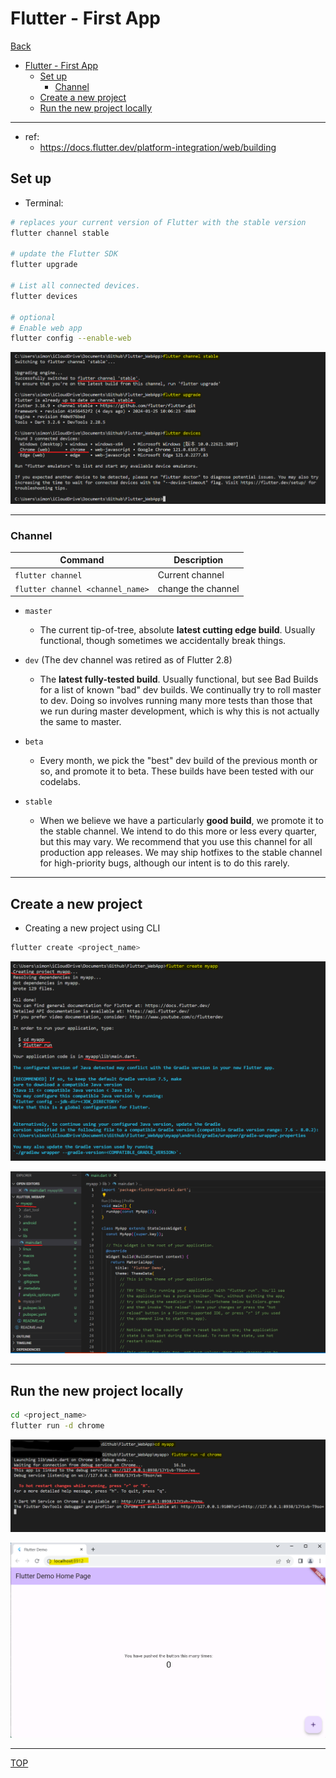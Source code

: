 # Flutter - First App

[Back](../index.md)

- [Flutter - First App](#flutter---first-app)
  - [Set up](#set-up)
    - [Channel](#channel)
  - [Create a new project](#create-a-new-project)
  - [Run the new project locally](#run-the-new-project-locally)

---

- ref:
  - https://docs.flutter.dev/platform-integration/web/building

## Set up

- Terminal:

```sh
# replaces your current version of Flutter with the stable version
flutter channel stable

# update the Flutter SDK
flutter upgrade

# List all connected devices.
flutter devices

# optional
# Enable web app
flutter config --enable-web
```

![setup](./pic/setup01.png)

---

### Channel

| Command                          | Description        |
| -------------------------------- | ------------------ |
| `flutter channel`                | Current channel    |
| `flutter channel <channel_name>` | change the channel |

- `master`

  - The current tip-of-tree, absolute **latest cutting edge build**. Usually functional, though sometimes we accidentally break things.

- `dev` (The dev channel was retired as of Flutter 2.8)

  - The **latest fully-tested build**. Usually functional, but see Bad Builds for a list of known "bad" dev builds. We continually try to roll master to dev. Doing so involves running many more tests than those that we run during master development, which is why this is not actually the same to master.

- `beta`

  - Every month, we pick the "best" dev build of the previous month or so, and promote it to beta. These builds have been tested with our codelabs.

- `stable`
  - When we believe we have a particularly **good build**, we promote it to the stable channel. We intend to do this more or less every quarter, but this may vary. We recommend that you use this channel for all production app releases. We may ship hotfixes to the stable channel for high-priority bugs, although our intent is to do this rarely.

---

## Create a new project

- Creating a new project using CLI

```sh
flutter create <project_name>
```

![setup](./pic/startproject01.png)

![setup](./pic/startproject02.png)

---

## Run the new project locally

```sh
cd <project_name>
flutter run -d chrome
```

![run01](./pic/run01.png)

![run01](./pic/run02.png)

---

[TOP](#flutter---first-app)
